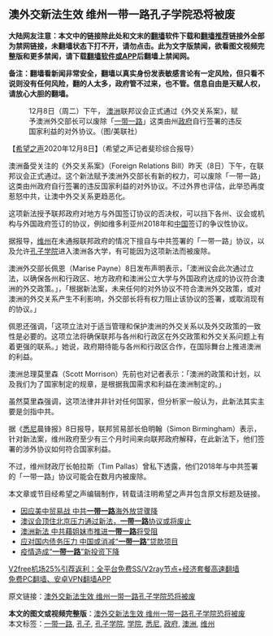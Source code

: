  <h2>澳外交新法生效 维州一带一路孔子学院恐将被废</h2> <p class="notice"><b>大陆网友注意：本文中的链接除此处和文末的<a href="https://github.com/bannedbook/fanqiang" >翻墙</a>软件下载和<a href="https://github.com/killgcd/justmysocks/blob/master/README.md">翻墙推荐</a>链接外全部为禁网链接，未翻墙状态下打不开，请勿点击。此为文字版禁闻，欲看图文视频完整版和更多禁闻，请下载<a href="https://github.com/bannedbook/fanqiang">翻墙软件或APP</a>后翻墙上禁闻网。</p><p>备注：翻墙看新闻非常安全，翻墙以真实身份发表敏感言论有一定风险，但只看不说则没有任何风险，翻的人太多，政府管不过来，也不管。信息自由是天赋人权，请放心大胆的翻墙。</b></p>  <div class="entry"> <figure><figcaption>12月8日（周二）下午， <a href="https://www.bannedbook.org/bnews/tag/%e6%be%b3%e6%b4%b2/" class="st_tag internal_tag" rel="tag" title="标签 澳洲 下的日志">澳洲</a>联邦议会正式通过《外交关系案》，赋予澳洲外交部长可以废除「<a href="https://www.bannedbook.org/bnews/tag/%e4%b8%80%e5%b8%a6%e4%b8%80%e8%b7%af/" class="st_tag internal_tag" rel="tag" title="标签 一带一路 下的日志">一带一路</a>」这类由州<a href="https://www.bannedbook.org/bnews/tag/%e6%94%bf%e5%ba%9c/" class="st_tag internal_tag" rel="tag" title="标签 政府 下的日志">政府</a>自行签署的违反国家利益的对外协议。（图/美联社）</figcaption></figure> <p>【<span class='wp_keywordlink_affiliate'><a href="https://www.soundofhope.org" title="希望之声" target="_blank">希望之声</a></span>2020年12月8日】（希望之声记者斐珍综合报导）</p> <p>澳洲备受关注的《外交关系案》（Foreign Relations Bill）昨天（8日）下午，在联邦议会正式通过。这个新法赋予澳洲外交部长有新的权力，可以废除「一带一路」这类由州政府自行签署的违反国家利益的对外协议。不过外界也评估，此举恐再度惹怒中共，让澳中外交关系更趋恶化。</p> <p>这项新法授予联邦政府对地方与外国签订协议的否决权，可以挡下各州、议会或机构与外国政府签订的协议，例如维多利亚州2018年和<span class='wp_keywordlink_affiliate'><a href="https://www.bannedbook.org/" title="中国" target="_blank">中国</a></span>签订的争议性协议。</p> <p>据报导，<a href="https://www.bannedbook.org/bnews/tag/%E7%BB%B4%E5%B7%9E/" class="st_tag internal_tag" rel="tag" title="标签 维州 下的日志">维州</a>在未通报联邦政府的情况下擅自与中共签署的「一带一路」协议，以及允许<a href="https://www.bannedbook.org/bnews/tag/%e5%ad%94%e5%ad%90%e5%ad%a6%e9%99%a2/" class="st_tag internal_tag" rel="tag" title="标签 孔子学院 下的日志">孔子学院</a>进入澳洲各大学，有可能因为这项新法而被废除。</p>  <p>澳洲外交部长佩恩（Marise Payne）8日发布声明表示，「澳洲议会此次通过立法，以确保各州和行政区、地方政府和澳洲公立大学与外国政府达成的协议符合澳洲的外交政策。」，「根据新法案，未来任何的对外协议不符合澳洲外交政策，或对澳洲的外交关系产生不利影响，外交部长将有权力阻止该协议的签署，或取消现有的协议。」</p> <p>佩恩还强调，「这项立法对于适当管理和保护澳洲的外交关系以及外交政策的一致性是必要的。这项立法将确保联邦与各州和行政区在外交政策和外交关系问题上有着更强的联系。」她说，政府期待能与各州和行政区合作，在国际舞台上推进澳洲的利益。</p> <p>澳洲总理莫里森（Scott Morrison）先前也对记者表示：「澳洲的政策和计划，以及我们为了国家制定的规章，是根据我国需求和利益在澳洲制定的。」</p> <p>虽然莫里森强调，这项法律并非针对任何国家，但分析家一般认为，此新法其实主要是剑指中共。</p>  <p>据《<a href="https://www.bannedbook.org/bnews/tag/%e6%82%89%e5%b0%bc/" class="st_tag internal_tag" rel="tag" title="标签 悉尼 下的日志">悉尼</a>晨锋报》8日报导，联邦贸易部长伯明翰（Simon Birmingham）表示，针对新法案，维州政府至少有三个月时间来向联邦政府解释，在此新法下，他们签署的涉外协议如何符合国家利益。</p> <p>不过，维州财政厅长帕拉斯（Tim Pallas）曾私下透露，他们2018年与中共签署的「一带一路」协议可能会在数月内被废除。</p> <p>本文章或节目经希望之声编辑制作，转载请注明希望之声并包含原文标题及链接。</p> <ul class='op-related-articles' title='相关阅读'> <li><a href='https://www.bannedbook.org/bnews/finance/20201209/1444408.html' target='_blank'>因应美中贸易战 中共<b>一带一路</b>海外放贷骤降</a></li> <li><a href='https://www.bannedbook.org/bnews/headline/20201209/1444320.html' target='_blank'>澳议会顶住北京压力通过新法，<b>一带一路</b>协议或将废止</a></li> <li><a href='https://www.bannedbook.org/bnews/cnnews/20201206/1442796.html' target='_blank'>澳洲新法 中共藉姐妹市推进<b>一带一路</b>将受阻</a></li> <li><a href='https://www.bannedbook.org/bnews/headline/20201125/1436481.html' target='_blank'>应对国内债务压力 中国或消减“<b>一带一路</b>”贷款项目</a></li> <li><a href='https://www.bannedbook.org/bnews/headline/20201124/1435901.html' target='_blank'>疫情造成“<b>一带一路</b>”新投资下降</a></li> </ul> <p class="texttj"> <a href="https://github.com/bannedbook/fanqiang/wiki/V2ray%E6%9C%BA%E5%9C%BA" target="_blank">V2free机场25%引荐返利：全平台免费SS/V2ray节点+经济套餐高速翻墙</a><br/> <a href="https://github.com/bannedbook/fanqiang/wiki/%E7%A6%81%E9%97%BB%E7%BD%91%E5%AE%89%E5%8D%93%E7%BF%BB%E5%A2%99%E6%96%B0%E9%97%BBAPP" target="_blank">免费PC翻墙、安卓VPN翻墙APP</a></p><p>原文链接：<a class="src_link"  href="https://www.soundofhope.org/post/451672" target="_blank">澳外交新法生效 维州一带一路孔子学院恐将被废</a></p> <a name='sharetosocial'></a>       <div><b>本文的图文或视频完整版</b>：<a href='https://www.bannedbook.org/bnews/comments/20201209/1444499.html'>澳外交新法生效 维州一带一路孔子学院恐将被废</a></div>  </div><!--END ENTRY--> <div class="postfooter"> <div>本文标签：<a href="https://www.bannedbook.org/bnews/tag/%e4%b8%80%e5%b8%a6%e4%b8%80%e8%b7%af/" rel="tag">一带一路</a>, <a href="https://www.bannedbook.org/bnews/tag/%e5%ad%94%e5%ad%90/" rel="tag">孔子</a>, <a href="https://www.bannedbook.org/bnews/tag/%e5%ad%94%e5%ad%90%e5%ad%a6%e9%99%a2/" rel="tag">孔子学院</a>, <a href="https://www.bannedbook.org/bnews/tag/%E5%AD%A6%E9%99%A2/" rel="tag">学院</a>, <a href="https://www.bannedbook.org/bnews/tag/%e6%82%89%e5%b0%bc/" rel="tag">悉尼</a>, <a href="https://www.bannedbook.org/bnews/tag/%e6%94%bf%e5%ba%9c/" rel="tag">政府</a>, <a href="https://www.bannedbook.org/bnews/tag/%e6%be%b3%e6%b4%b2/" rel="tag">澳洲</a>, <a href="https://www.bannedbook.org/bnews/tag/%E7%BB%B4%E5%B7%9E/" rel="tag">维州</a></div>  </div><!--END POSTFOOTER--> 